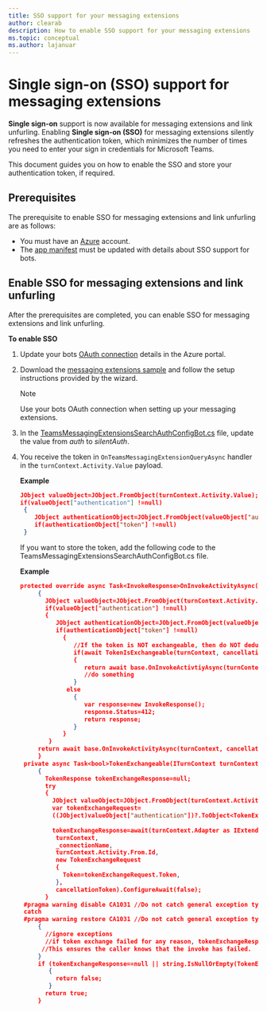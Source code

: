 ```yaml
---
title: SSO support for your messaging extensions
author: clearab
description: How to enable SSO support for your messaging extensions
ms.topic: conceptual
ms.author: lajanuar
---
```


# Single sign-on (SSO) support for messaging extensions
 
**Single sign-on** support is now available for messaging extensions and link unfurling. Enabling **Single sign-on (SSO)** for messaging extensions silently refreshes the authentication token, which minimizes the number of times you need to enter your sign in credentials for Microsoft Teams.

This document guides you on how to enable the SSO and store your authentication token, if required. 

## Prerequisites

The prerequisite to enable SSO for messaging extensions and link unfurling are as follows:
* You must have an [Azure](https://azure.microsoft.com/en-us/free/) account.
* The [app manifest](../bots/how-to/authentication/add-authentication.md#prepare-the-bot-sample-code) must be updated with details about SSO support for bots. 

## Enable SSO for messaging extensions and link unfurling

After the prerequisites are completed, you can enable SSO for messaging extensions and link unfurling.

**To enable SSO**
1. Update your bots [OAuth connection](../bots/how-to/authentication/auth-aad-sso-bots.md#update-the-azure-portal-with-the-oauth-connection) details in the Azure portal.
2. Download the [messaging extensions sample](https://github.com/microsoft/BotBuilder-Samples/tree/main/samples/csharp_dotnetcore/52.teams-messaging-extensions-search-auth-config) and follow the setup instructions provided by the wizard.
   > [!NOTE]
   > Use your bots OAuth connection when setting up your messaging extensions.
3. In the [TeamsMessagingExtensionsSearchAuthConfigBot.cs](https://github.com/microsoft/BotBuilder-Samples/tree/main/samples/csharp_dotnetcore/52.teams-messaging-extensions-search-auth-config/Bots/TeamsMessagingExtensionsSearchAuthConfigBot.cs) file, update the value from *auth* to *silentAuth*.
1. You receive the token in `OnTeamsMessagingExtensionQueryAsync` handler in the `turnContext.Activity.Value` payload.

    **Example**
    ```json
    JObject valueObject=JObject.FromObject(turnContext.Activity.Value);
    if(valueObject["authentication"] !=null)
     {
        JObject authenticationObject=JObject.FromObject(valueObject["authentication"]);
        if(authenticationObject["token"] !=null)
     }
    
     ```
  
    If you want to store the token, add the following code to the TeamsMessagingExtensionsSearchAuthConfigBot.cs file.

    **Example**
   ```json
   protected override async Task<InvokeResponse>OnInvokeActivityAsync(ITurnContext<InvokeActivity>turnContext, CancellationToken cancellationToken)
        {
          JObject valueObject=JObject.FromObject(turnContext.Activity.Value);
          if(valueObject["authentication"] !=null)
          {
             JObject authenticationObject=JObject.FromObject(valueObject["authentication"]);
             if(authenticationObject["token"] !=null)
               {
                  //If the token is NOT exchangeable, then do NOT deduplicate requests.
                  if(await TokenIsExchangeable(turnContext, cancellationToken))
                  {
                     return await base.OnInvokeActivtiyAsync(turnContext, cancellationToken).ConfigureAwait(false);
                     //do something
                  }
                else
                  {
                     var response=new InvokeResponse();
                     response.Status=412;
                     return response;
                  }
               }
           }
        return await base.OnInvokeActivityAsync(turnContext, cancellationToken).ConfigureAwait(false);
        }
    private async Task<bool>TokenExchangeable(ITurnContext turnContext, CancellationToken cancellationToken)
        {
          TokenResponse tokenExchangeResponse=null;
          try
          {
            JObject valueObject=JObject.FromObject(turnContext.Activity.Value);
            var tokenExchangeRequest=
            ((JObject)valueObject["authentication"])?.ToObject<TokenExchangeInvokeRequest>();
            
            tokenExchangeResponse=await(turnContext.Adapter as IExtendedUserProvider).ExchangeTokenAsync(
             turnContext,
             _connectionName,
             turnContext.Activity.From.Id,
             new TokenExchangeRequest
             {
               Token=tokenExchangeRequest.Token,
             },
             cancellationToken).ConfigureAwait(false);
          }
    #pragma warning disable CA1031 //Do not catch general exception types (ignoring, see comment below)
    catch
    #pragma warning restore CA1031 //Do not catch general exception types
        {
          //ignore exceptions
          //if token exchange failed for any reason, tokenExchangeResponse above remains null, and a failure invoke response is sent to the caller.
         //This ensures the caller knows that the invoke has failed.
        }
        if (tokenExchangeResponse==null || string.IsNullOrEmpty(TokenExchangeResponse.Token))
           {
             return false;
           }
          return true;
        }
     


    ```    


 